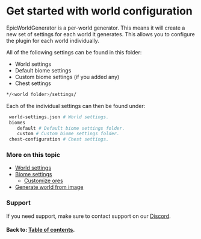 # Get started with world configuration
EpicWorldGenerator is a per-world generator. This means it will create a new set of settings for each world it generates. This allows you to configure the plugin for each world individually.

All of the following settings can be found in this folder:
* World settings
* Default biome settings
* Custom biome settings (if you added any)
* Chest settings

```bash
*/<world folder>/settings/
```

Each of the individual settings can then be found under:

```bash
 world-settings.json # World settings.
 biomes
    default # Default biome settings folder.
    custom # Custom biome settings folder.
 chest-configuration # Chest settings.
```

### More on this topic
* [World settings](beginner/world-settings-world.md "Link to world settings")
* [Biome settings](beginner/world-settings-biomes.md "Link to biome settings")
  * [Customize ores](beginner/customize-ores.md "Link to ore customisation")
* [Generate world from image](beginner/generate-world-from-image.md "Link to image generation")

### Support
If you need support, make sure to contact support on our [Discord](https://discord.gg/Jq3ecb3 "Link to our Discord").

#### Back to: [Table of contents](table-of-contents.md "Link to table of contents").
